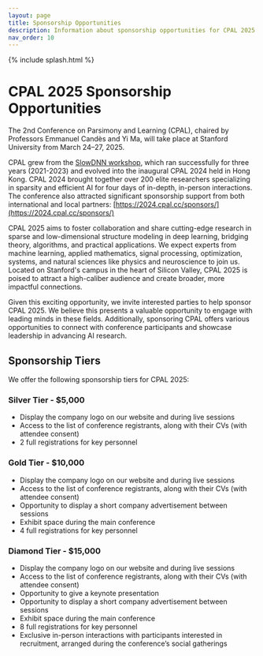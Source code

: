 ```yaml
---
layout: page
title: Sponsorship Opportunities
description: Information about sponsorship opportunities for CPAL 2025
nav_order: 10
---
```


{% include splash.html %}

<!-- {% include sponsors.html %} -->

# CPAL 2025 Sponsorship Opportunities

The 2nd Conference on Parsimony and Learning (CPAL), chaired by Professors
Emmanuel Candès and Yi Ma, will take place at Stanford University from
March 24–27, 2025.

CPAL grew from the [SlowDNN workshop](https://slowdnn-workshop.github.io), which ran successfully for three years
(2021-2023) and evolved into the inaugural CPAL 2024 held in Hong Kong. CPAL
2024 brought together over 200 elite researchers specializing in sparsity and
efficient AI for four days of in-depth, in-person interactions. The conference
also attracted significant sponsorship support from both international and local
partners: [https://2024.cpal.cc/sponsors/](https://2024.cpal.cc/sponsors/)

CPAL 2025 aims to foster collaboration and share cutting-edge
research in sparse and low-dimensional structure modeling in deep learning,
bridging theory, algorithms, and practical applications. We expect experts from
machine learning, applied mathematics, signal processing, optimization, systems,
and natural sciences like physics and neuroscience to join us. Located on
Stanford's campus in the heart of Silicon Valley, CPAL 2025 is poised to attract
a high-caliber audience and create broader, more impactful connections.

Given this exciting opportunity, we invite interested parties to help sponsor
CPAL 2025. We believe this presents a valuable opportunity to engage with
leading minds in these fields. Additionally, sponsoring CPAL offers various
opportunities to connect with conference participants and showcase leadership in
advancing AI research.

## Sponsorship Tiers

We offer the following sponsorship tiers for CPAL 2025:

### Silver Tier - $5,000

- Display the company logo on our website and during live sessions
- Access to the list of conference registrants, along with their CVs (with attendee consent)
- 2 full registrations for key personnel

### Gold Tier - $10,000

- Display the company logo on our website and during live sessions
- Access to the list of conference registrants, along with their CVs (with attendee consent)
- Opportunity to display a short company advertisement between sessions
- Exhibit space during the main conference
- 4 full registrations for key personnel

### Diamond Tier - $15,000

- Display the company logo on our website and during live sessions
- Access to the list of conference registrants, along with their CVs (with attendee consent)
- Opportunity to give a keynote presentation
- Opportunity to display a short company advertisement between sessions
- Exhibit space during the main conference
- 8 full registrations for key personnel
- Exclusive in-person interactions with participants interested in recruitment, arranged during the conference’s social gatherings
